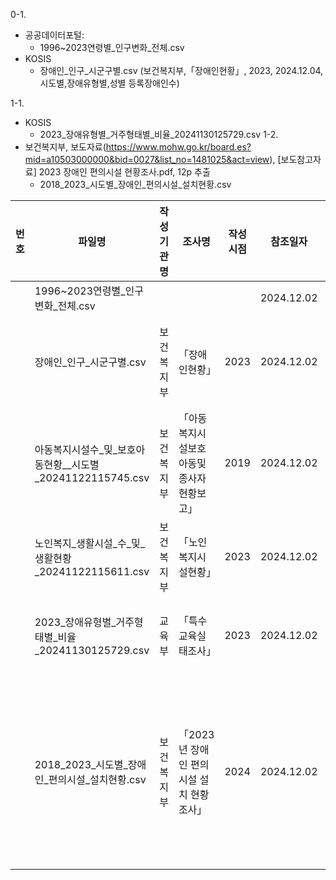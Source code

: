 0-1.
- 공공데이터포털:
  - 1996~2023연령별_인구변화_전체.csv
- KOSIS
  - 장애인_인구_시군구별.csv (보건복지부,「장애인현황」, 2023, 2024.12.04, 시도별,장애유형별,성별 등록장애인수)

1-1.
- KOSIS
  - 2023_장애유형별_거주형태별_비율_20241130125729.csv
1-2.
- 보건복지부, 보도자료(https://www.mohw.go.kr/board.es?mid=a10503000000&bid=0027&list_no=1481025&act=view), [보도참고자료] 2023 장애인 편의시설 현황조사.pdf, 12p 추출
  - 2018_2023_시도별_장애인_편의시설_설치현황.csv

|번호|파일명|작성기관명|조사명|작성시점|참조일자|통계표명|링크|
|---|---|---|---|---|---|---|---|
||1996~2023연령별_인구변화_전체.csv||||2024.12.02|||
||장애인_인구_시군구별.csv|보건복지부|「장애인현황」|2023|2024.12.02|시도별,장애유형별,성별 등록장애인수|[KOSIS](https://kosis.kr/statHtml/statHtml.do?orgId=117&tblId=DT_11761_N005&conn_path=I2)|
||아동복지시설수_및_보호아동현황__시도별_20241122115745.csv|보건복지부|「아동복지시설보호아동및종사자현황보고」|2019|2024.12.02|아동복지시설수 및 보호아동현황 - 시도별|[KOSIS](https://kosis.kr/statHtml/statHtml.do?orgId=117&tblId=TX_117401121&conn_path=I2)|
||노인복지_생활시설_수_및_생활현황_20241122115611.csv|보건복지부|「노인복지시설현황」|2023|2024.12.02|노인복지 생활시설 수 및 생활현황|[KOSIS](https://kosis.kr/statHtml/statHtml.do?orgId=117&tblId=DT_117N_B00003&conn_path=I2)|
||2023_장애유형별_거주형태별_비율_20241130125729.csv|교육부|「특수교육실태조사」|2023|2024.12.02|거주 형태(성별･장애 유형별)|[KOSIS](https://kosis.kr/statHtml/statHtml.do?orgId=112&tblId=DT_112014_2023_02_002&conn_path=I2)|
||2018_2023_시도별_장애인_편의시설_설치현황.csv|보건복지부|「2023년 장애인 편의시설 설치 현황조사」|2024|2024.12.02|[보도참고자료] 2023 장애인 편의시설 현황조사.pdf, 12p, □ 시·도별설치현황|[보도자료](https://www.mohw.go.kr/board.es?mid=a10503000000&bid=0027&list_no=1481025&act=view)|

